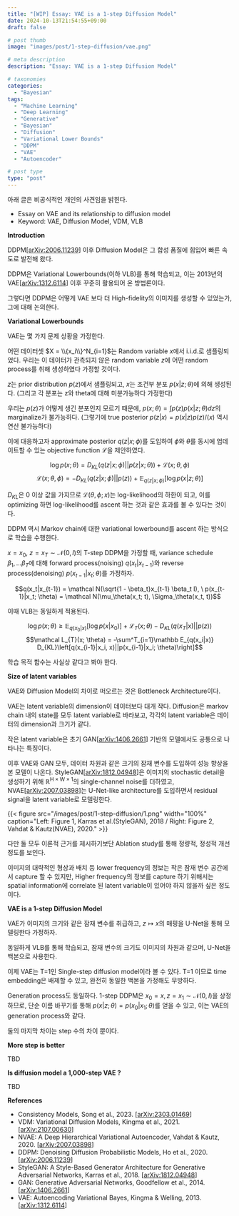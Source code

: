 ```yaml
---
title: "[WIP] Essay: VAE is a 1-step Diffusion Model"
date: 2024-10-13T21:54:55+09:00
draft: false

# post thumb
image: "images/post/1-step-diffusion/vae.png"

# meta description
description: "Essay: VAE is a 1-step Diffusion Model"

# taxonomies
categories:
  - "Bayesian"
tags:
  - "Machine Learning"
  - "Deep Learning"
  - "Generative"
  - "Bayesian"
  - "Diffusion"
  - "Variational Lower Bounds"
  - "DDPM"
  - "VAE"
  - "Autoencoder"

# post type
type: "post"
---
```


아래 글은 비공식적인 개인의 사견임을 밝힌다.

- Essay on VAE and its relationship to diffusion model
- Keyword: VAE, Diffusion Model, VDM, VLB

**Introduction**

DDPM[[arXiv:2006.11239](https://arxiv.org/abs/2006.11239)] 이후 Diffusion Model은 그 합성 품질에 힘입어 빠른 속도로 발전해 왔다. 

DDPM은 Variational Lowerbounds(이하 VLB)를 통해 학습되고, 이는 2013년의 VAE[[arXiv:1312.6114](https://arxiv.org/abs/1312.6114)] 이후 꾸준히 활용되어 온 방법론이다.

그렇다면 DDPM은 어떻게 VAE 보다 더 High-fidelity의 이미지를 생성할 수 있었는가, 그에 대해 논의한다.

**Variational Lowerbounds**

VAE는 몇 가지 문제 상황을 가정한다.

어떤 데이터셋 $X = \\{x_i\\}^N_{i=1}$는 Random variable $x$에서 i.i.d.로 샘플링되었다. 우리는 이 데이터가 관측되지 않은 random variable $z$에 어떤 random process를 취해 생성하였다 가정할 것이다.

$z$는 prior distribution $p(z)$에서 샘플링되고, $x$는 조건부 분포 $p(x|z;\theta)$에 의해 생성된다. (그리고 각 분포는 z와 theta에 대해 미분가능하다 가정한다)

우리는 $p(z)$가 어떻게 생긴 분포인지 모르기 때문에, $p(x; \theta) = \int p(z)p(x|z; \theta)dz$의 marginalize가 불가능하다. (그렇기에 true posterior $p(z|x) = p(x|z)p(z)/(x)$ 역시 연산 불가능하다)

이에 대응하고자 approximate posterior $q(z|x; \phi)$를 도입하여 $\phi$와 $\theta$를 동시에 업데이트할 수 있는 objective function $\mathcal L$을 제안하였다.

$$\log p(x;\theta) = D_{KL}(q(z|x;\phi) || p(z|x;\theta)) + \mathcal L(x; \theta, \phi)$$
$$\mathcal L(x; \theta, \phi) = -D_{KL}(q(z|x; \phi)||p(z)) + \mathbb E_{q(z|x; \phi)}\left[\log p(x|z; \theta)\right]$$

$D_{KL}$은 0 이상 값을 가지므로 $\mathcal L(\theta, \phi; x)$는 log-likelihood의 하한이 되고, 이를 optimizing 하면 log-likelihood를 ascent 하는 것과 같은 효과를 볼 수 있다는 것이다.

DDPM 역시 Markov chain에 대한 variational lowerbound를 ascent 하는 방식으로 학습을 수행한다.

$x = x_0,\ z = x_T \sim \mathcal N(0, I)$의 T-step DDPM을 가정할 때, variance schedule $\beta_1, ...\beta_T$에 대해 forward process(noising) $q(x_t|x_{t-1})$와 reverse process(denoising) $p(x_{t-1}|x_t; \theta)$를 가정하자.

$$q(x_t|x_{t-1}) = \mathcal N(\sqrt{1 - \beta_t}x_{t-1} \beta_t I), \ p(x_{t-1}|x_t; \theta) = \mathcal N(\mu_\theta(x_t; t), \Sigma_\theta(x_t, t))$$

이때 VLB는 동일하게 적용된다.

$$\log p(x; \theta) \ge \mathbb E_{q(x_0|x)}[\log p(x|x_0)] + \mathcal L_{T}(x; \theta) - D_{KL}(q(x_T|x)||p(z))$$
$$\mathcal L_{T}(x; \theta) = -\sum^T_{i=1}\mathbb E_{q(x_i|x)} D_{KL}\left[q(x_{i-1}|x_i, x)||p(x_{i-1}|x_i; \theta)\right]$$

학습 목적 함수는 사실상 같다고 봐야 한다.

**Size of latent variables**

VAE와 Diffusion Model의 차이로 떠오르는 것은 Bottleneck Architecture이다.

VAE는 latent variable의 dimension이 데이터보다 대개 작다. Diffusion은 markov chain 내의 state를 모두 latent variable로 바라보고, 각각의 latent variable은 데이터의 dimension과 크기가 같다.

작은 latent variable은 초기 GAN[[arXiv:1406.2661](https://arxiv.org/abs/1406.2661)] 기반의 모델에서도 공통으로 나타나는 특징이다.

이후 VAE와 GAN 모두, 데이터 차원과 같은 크기의 잠재 변수를 도입하여 성능 향상을 본 모델이 나온다. StyleGAN[[arXiv:1812.04948](https://arxiv.org/abs/1812.04948)]은 이미지의 stochastic detail을 생성하기 위해 $\mathbb R^{\mathrm{H\times W\times 1}}$의 single-channel noise를 더하였고, NVAE[[arXiv:2007.03898](https://arxiv.org/abs/2007.03898)]는 U-Net-like architecture를 도입하면서 residual signal을 latent variable로 모델링한다.

{{< figure src="/images/post/1-step-diffusion/1.png" width="100%" caption="Left: Figure 1, Karras et al.(StyleGAN), 2018 / Right: Figure 2, Vahdat & Kautz(NVAE), 2020." >}}

다만 둘 모두 이론적 근거를 제시하기보단 Ablation study를 통해 정량적, 정성적 개선 정도를 보인다.

이미지의 대략적인 형상과 배치 등 lower frequency의 정보는 작은 잠재 변수 공간에서 capture 할 수 있지만, Higher frequency의 정보를 capture 하기 위해서는 spatial information에 correlate 된 latent variable이 있어야 하지 않을까 싶은 정도이다.

**VAE is a 1-step Diffusion Model**

VAE가 이미지의 크기와 같은 잠재 변수를 취급하고, $z \mapsto x$의 매핑을 U-Net을 통해 모델링한다 가정하자.

동일하게 VLB를 통해 학습되고, 잠재 변수의 크기도 이미지의 차원과 같으며, U-Net을 백본으로 사용한다. 

이제 VAE는 T=1인 Single-step diffusion model이라 볼 수 있다. T=1 이므로 time embedding은 배제할 수 있고, 완전히 동일한 백본을 가정해도 무방하다.

Generation process도 동일하다. 1-step DDPM은 $x_0 = x, z = x_1 \sim \mathcal N(0, I)$을 상정하므로, 단순 이름 바꾸기를 통해 $p(x|z; \theta) = p(x_0|x_1; \theta)$를 얻을 수 있고, 이는 VAE의 generation process와 같다.

둘의 마지막 차이는 step 수의 차이 뿐이다.

**More step is better**

TBD

**Is diffusion model a 1,000-step VAE ?**

TBD

**References**

- Consistency Models, Song et al., 2023. [[arXiv:2303.01469](https://arxiv.org/abs/2303.01469)]
- VDM: Variational Diffusion Models, Kingma et al., 2021. [[arXiv:2107.00630](https://arxiv.org/abs/2107.00630)]
- NVAE: A Deep Hierarchical Variational Autoencoder, Vahdat & Kautz, 2020. [[arXiv:2007.03898](https://arxiv.org/abs/2007.03898)]
- DDPM: Denoising Diffusion Probabilistic Models, Ho et al., 2020. [[arXiv:2006.11239](https://arxiv.org/abs/2006.11239)]
- StyleGAN: A Style-Based Generator Architecture for Generative Adversarial Networks, Karras et al., 2018. [[arXiv:1812.04948](https://arxiv.org/abs/1812.04948)]
- GAN: Generative Adversarial Networks, Goodfellow et al., 2014. [[arXiv:1406.2661](https://arxiv.org/abs/1406.2661)]
- VAE: Autoencoding Variational Bayes, Kingma & Welling, 2013. [[arXiv:1312.6114](https://arxiv.org/abs/1312.6114)]
